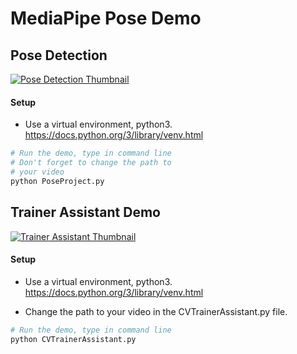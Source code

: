 # MediaPipe Pose Demo

## Pose Detection
[![Pose Detection Thumbnail](https://img.youtube.com/vi/zDbLFhWFpnc/0.jpg)](https://www.youtube.com/watch?v=zDbLFhWFpnc)

#### Setup
* Use a virtual environment, python3.
  https://docs.python.org/3/library/venv.html

``` bash
# Run the demo, type in command line
# Don't forget to change the path to
# your video
python PoseProject.py
```

## Trainer Assistant Demo
[![Trainer Assistant Thumbnail](https://img.youtube.com/vi/SLxZPoPRLNo/0.jpg)](https://www.youtube.com/watch?v=SLxZPoPRLNo)

#### Setup
* Use a virtual environment, python3.
  https://docs.python.org/3/library/venv.html

* Change the path to your video in the
CVTrainerAssistant.py file.

``` bash
# Run the demo, type in command line
python CVTrainerAssistant.py
```

